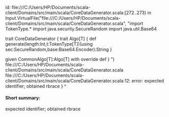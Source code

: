 id: file:///C:/Users/HP/Documents/scala-client/Domains/src/main/scala/CoreDataGenerator.scala:[272..273) in Input.VirtualFile("file:///C:/Users/HP/Documents/scala-client/Domains/src/main/scala/CoreDataGenerator.scala", "import TokenType.*
import java.security.SecureRandom
import java.util.Base64

trait CoreDataGenerator {
  trait Algo[T] {
    def generate(length:Int,t:TokenType[T])(using sec:SecureRandom,base:Base64.Encoder):String
  }

  given CommonAlgo[T]:Algo[T] with
  override def
}
")
file:///C:/Users/HP/Documents/scala-client/Domains/src/main/scala/CoreDataGenerator.scala
file:///C:/Users/HP/Documents/scala-client/Domains/src/main/scala/CoreDataGenerator.scala:12: error: expected identifier; obtained rbrace
}
^
#### Short summary: 

expected identifier; obtained rbrace